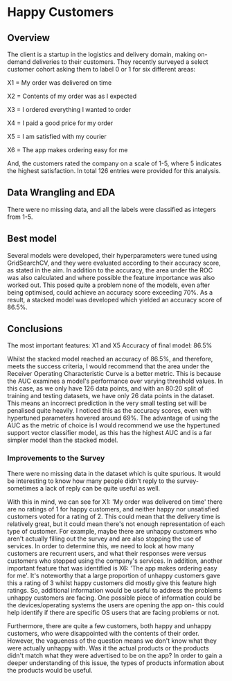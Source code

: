 # Happy Customers 

## Overview 

The client is a startup in the logistics and delivery domain, making on-demand deliveries to their customers. They recently surveyed a select customer cohort asking them to label 0 or 1 for six different areas:

X1 = My order was delivered on time

X2 = Contents of my order was as I expected

X3 = I ordered everything I wanted to order

X4 = I paid a good price for my order

X5 = I am satisfied with my courier

X6 = The app makes ordering easy for me

And, the customers rated the company on a scale of 1-5, where 5 indicates the highest satisfaction. In total 126 entries were provided for this analysis. 

## Data Wrangling and EDA

There were no missing data, and all the labels were classified as integers from 1-5. 

## Best model
Several models were developed, their hyperparameters were tuned using GridSearchCV, and they were evaluated according to their accuracy score, as stated in the aim. In addition to the accuracy, the area under the ROC was also calculated and where possible the feature importance was also worked out. This posed quite a problem none of the models, even after being optimised, could achieve an accuracy score exceeding 70%. As a result, a stacked model was developed which yielded an accuracy score of 86.5%. 

## Conclusions
The most important features: X1 and X5
Accuracy of final model: 86.5%

Whilst the stacked model reached an accuracy of 86.5%, and therefore, meets the success criteria, I would recommend that the area under the Receiver Operating Characteristic Curve is a better metric. This is because the AUC examines a model's performance over varying threshold values. In this case, as we only have 126 data points, and with an 80:20 split of training and testing datasets, we have only 26 data points in the dataset. This means an incorrect prediction in the very small testing set will be penalised quite heavily. I noticed this as the accuracy scores, even with hypertuned parameters hovered around 69%. The advantage of using the AUC as the metric of choice is I would recommend we use the hypertuned support vector classifier model, as this has the highest AUC and is a far simpler model than the stacked model. 

### Improvements to the Survey
There were no missing data in the dataset which is quite spurious. It would be interesting to know how many people didn't reply to the survey- sometimes a lack of reply can be quite useful as well. 

With this in mind, we can see for X1: 'My order was delivered on time' there are no ratings of 1 for happy customers, and neither happy nor unsatisfied customers voted for a rating of 2. This could mean that the delivery time is relatively great, but it could mean there's not enough representation of each type of customer. For example, maybe there are unhappy customers who aren't actually filling out the survey and are also stopping the use of services. In order to determine this, we need to look at how many customers are recurrent users, and what their responses were versus customers who stopped using the company's services. In addition, another important feature that was identified is X6: 'The app makes ordering easy for me'. It's noteworthy that a large proportion of unhappy customers gave this a rating of 3 whilst happy customers did mostly give this feature high ratings. So, additional information would be useful to address the problems unhappy customers are facing. One possible piece of information could be the devices/operating systems the users are opening the app on- this could help identify if there are specific OS users that are facing problems or not. 

Furthermore, there are quite a few customers, both happy and unhappy customers, who were disappointed with the contents of their order. However, the vagueness of the question means we don't know what they were actually unhappy with. Was it the actual products or the products didn't match what they were advertised to be on the app? In order to gain a deeper understanding of this issue, the types of products information about the products would be useful. 


